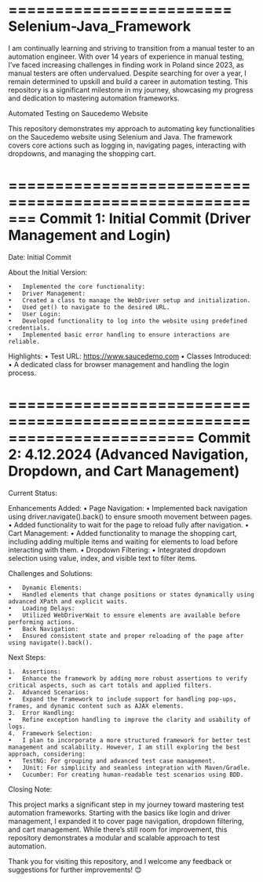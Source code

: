 
========================
Selenium-Java_Framework
========================


I am continually learning and striving to transition from a manual tester to an automation engineer. With over 14 years of experience in manual testing, I’ve faced increasing challenges in finding work in Poland since 2023, as manual testers are often undervalued. Despite searching for over a year, I remain determined to upskill and build a career in automation testing. This repository is a significant milestone in my journey, showcasing my progress and dedication to mastering automation frameworks.

Automated Testing on Saucedemo Website

This repository demonstrates my approach to automating key functionalities on the Saucedemo website using Selenium and Java. The framework covers core actions such as logging in, navigating pages, interacting with dropdowns, and managing the shopping cart.




=======================================================
Commit 1: Initial Commit (Driver Management and Login)
=======================================================

Date: Initial Commit

About the Initial Version:

	•	Implemented the core functionality:
	•	Driver Management:
	•	Created a class to manage the WebDriver setup and initialization.
	•	Used get() to navigate to the desired URL.
	•	User Login:
	•	Developed functionality to log into the website using predefined credentials.
	•	Implemented basic error handling to ensure interactions are reliable.

Highlights:
	•	Test URL: https://www.saucedemo.com
	•	Classes Introduced:
	•	A dedicated class for browser management and handling the login process.





========================================================================
Commit 2: 4.12.2024 (Advanced Navigation, Dropdown, and Cart Management)
========================================================================

Current Status:

Enhancements Added:
	•	Page Navigation:
	•	Implemented back navigation using driver.navigate().back() to ensure smooth movement between pages.
	•	Added functionality to wait for the page to reload fully after navigation.
	•	Cart Management:
	•	Added functionality to manage the shopping cart, including adding multiple items and waiting for elements to load before interacting with them.
	•	Dropdown Filtering:
	•	Integrated dropdown selection using value, index, and visible text to filter items.

Challenges and Solutions:

	•	Dynamic Elements:
	•	Handled elements that change positions or states dynamically using advanced XPath and explicit waits.
	•	Loading Delays:
	•	Utilized WebDriverWait to ensure elements are available before performing actions.
	•	Back Navigation:
	•	Ensured consistent state and proper reloading of the page after using navigate().back().

Next Steps:

	1.	Assertions:
	•	Enhance the framework by adding more robust assertions to verify critical aspects, such as cart totals and applied filters.
	2.	Advanced Scenarios:
	•	Expand the framework to include support for handling pop-ups, frames, and dynamic content such as AJAX elements.
	3.	Error Handling:
	•	Refine exception handling to improve the clarity and usability of logs.
	4.	Framework Selection:
	•	I plan to incorporate a more structured framework for better test management and scalability. However, I am still exploring the best approach, considering:
	•	TestNG: For grouping and advanced test case management.
	•	JUnit: For simplicity and seamless integration with Maven/Gradle.
	•	Cucumber: For creating human-readable test scenarios using BDD.

Closing Note:

This project marks a significant step in my journey toward mastering test automation frameworks. Starting with the basics like login and driver management, I expanded it to cover page navigation, dropdown filtering, and cart management. While there’s still room for improvement, this repository demonstrates a modular and scalable approach to test automation.

Thank you for visiting this repository, and I welcome any feedback or suggestions for further improvements! 😊
